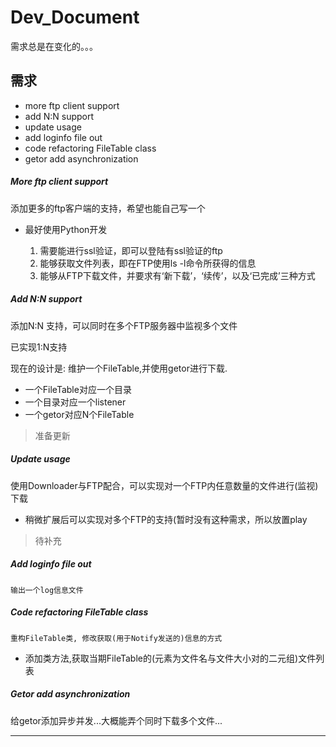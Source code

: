 ﻿Dev_Document
============

   需求总是在变化的。。。

## 需求

   * more ftp client support
   * add N:N support
   * update usage
   * add loginfo file out
   * code refactoring FileTable class
   * getor add asynchronization

##### More ftp client support

   添加更多的ftp客户端的支持，希望也能自己写一个

   * 最好使用Python开发


        1. 需要能进行ssl验证，即可以登陆有ssl验证的ftp
        2. 能够获取文件列表，即在FTP使用ls -l命令所获得的信息
        3. 能够从FTP下载文件，并要求有‘新下载’，‘续传’，以及‘已完成’三种方式

##### Add N:N support

   添加N:N 支持，可以同时在多个FTP服务器中监视多个文件

   已实现1:N支持

   现在的设计是: 维护一个FileTable,并使用getor进行下载.


   * 一个FileTable对应一个目录
   * 一个目录对应一个listener
   * 一个getor对应N个FileTable

> 准备更新

##### Update usage

   使用Downloader与FTP配合，可以实现对一个FTP内任意数量的文件进行(监视)下载

   * 稍微扩展后可以实现对多个FTP的支持(暂时没有这种需求，所以放置play

> 待补充

##### Add loginfo file out

    输出一个log信息文件

##### Code refactoring FileTable class

    重构FileTable类, 修改获取(用于Notify发送的)信息的方式

   * 添加类方法,获取当期FileTable的(元素为文件名与文件大小对的二元组)文件列表

##### Getor add asynchronization

   给getor添加异步并发...大概能弄个同时下载多个文件...

------------------
